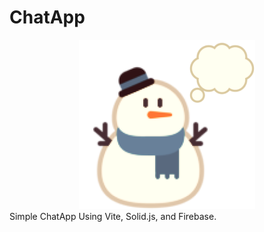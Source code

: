 # ChatApp
<div align="center">
  <img src="/src/assets/Logo.png" />
</div>
Simple ChatApp Using Vite, Solid.js, and Firebase.
